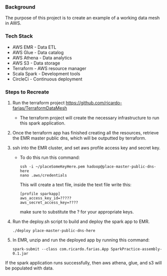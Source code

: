 ### Background
The purpose of this project is to create an example of a working data mesh in AWS.

### Tech Stack

- AWS EMR - Data ETL
- AWS Glue - Data catalog
- AWS Athena - Data analytics
- AWS S3 - Data storage
- Terraform - AWS resource manager
- Scala Spark - Development tools
- CircleCi - Continuous deployment


### Steps to Recreate

 1. Run the terraform project https://github.com/ricardo-farias/TerraformDataMesh
    
    - The terraform project will create the necessary infrastructure to run this spark application.
 2. Once the terraform app has finished creating all the resources, 
    retrieve the EMR master public dns, which will be outputted by terraform.
 3. ssh into the EMR cluster, and set aws profile access key and secret key.
    - To do this run this command:
      ```shell script
      ssh -i ~/placeSomeKeyHere.pem hadoop@place-master-public-dns-here
      nano .aws/credentials
      ````
      This will create a text file, inside the text file write this:
      ```
      [profile sparkapp]
      aws_access_key_id=?????
      aws_secret_access_key=????
      ```
      make sure to substitute the ? for your appropriate keys.
 4. Run the deploy.sh script to build and deploy the spark app to EMR.
    ```shell script
    ./deploy place-master-public-dns-here
    ```
 5. In EMR, unzip and run the deployed app by running this command:
    ```shell script
    spark-submit --class com.ricardo.farias.App SparkPractice-assembly-0.1.jar
    ``` 
If the spark application runs successfully, then aws athena, glue, and s3 will be populated with data.